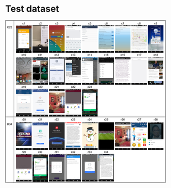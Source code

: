 # Test dataset

![Test dataset](https://github.com/hopemini/activity-clustering-multimodal-ml/blob/main/ground_truth/test_dataset.png)
